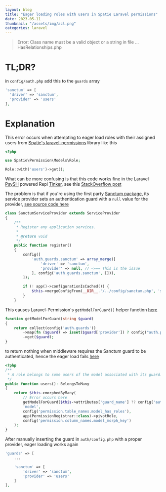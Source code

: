 ```yaml
---
layout: blog
title: "Eager loading roles with users in Spatie Laravel permissions"
date: 2023-05-11
thumbnail: "/assets/img/acl.png"
categories: laravel
---
```

> Error: Class name must be a valid object or a string in file ... HasRelationships.php

# TL;DR?
in `config/auth.php` add this to the `guards` array
```php
'sanctum' => [
  'driver' => 'sanctum',
  'provider' => 'users'
],
```
# Explanation
This error occurs when attempting to eager load roles with their assigned users from [Spatie's laravel-permissions](https://spatie.be/docs/laravel-permission/v5/introduction) library like this
```php
<?php

use Spatie\Permission\Models\Role;

Role::with('users')->get();
```
What can be more confusing is that this code works fine in the Laravel [PsySH](https://psysh.org/) powered Repl [Tinker](https://laravel.com/docs/artisan#tinker), see this [StackOverflow post](https://stackoverflow.com/q/66521909/5581565)

The problem is that if you're using the first party [Sanctum package](https://laravel.com/docs/sanctum), its service provider sets an authentication guard with a `null` value for the provider, [see source code here](https://github.com/laravel/sanctum/blob/3.x/src/SanctumServiceProvider.php#L26)

```php
class SanctumServiceProvider extends ServiceProvider
{
    /**
     * Register any application services.
     *
     * @return void
     */
    public function register()
    {
        config([
            'auth.guards.sanctum' => array_merge([
                'driver' => 'sanctum',
                'provider' => null, // <=== This is the issue
            ], config('auth.guards.sanctum', [])),
        ]);

        if (! app()->configurationIsCached()) {
            $this->mergeConfigFrom(__DIR__.'/../config/sanctum.php', 'sanctum');
        }
    }
```
This causes Laravel-Permission's `getModelForGuard()` helper function [here](https://github.com/spatie/laravel-permission/blob/main/src/helpers.php#L7#L12)
```php
function getModelForGuard(string $guard)
{
    return collect(config('auth.guards'))
        ->map(fn ($guard) => isset($guard['provider']) ? config("auth.providers.{$guard['provider']}.model") : null)
        ->get($guard);
}
```
to return nothing when middleware requires the Sanctum guard to be authenticated, hence the eager load fails [here](https://github.com/spatie/laravel-permission/blob/main/src/Models/Role.php#L78)
```php
<?php
/**
 * A role belongs to some users of the model associated with its guard.
 */
public function users(): BelongsToMany
{
    return $this->morphedByMany(
        // Error occurs here
        getModelForGuard($this->attributes['guard_name'] ?? config('auth.defaults.guard')),
        'model',
        config('permission.table_names.model_has_roles'),
        app(PermissionRegistrar::class)->pivotRole,
        config('permission.column_names.model_morph_key')
    );
}
```
After manually inserting the guard in `auth/config.php` with a proper provider, eager loading works again
```php
'guards' => [
    ...

    'sanctum' => [
        'driver' => 'sanctum',
        'provider' => 'users'
    ]
],
```